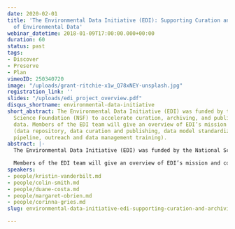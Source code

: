 ```yaml
---
date: 2020-02-01
title: 'The Environmental Data Initiative (EDI): Supporting Curation and Archiving
  of Environmental Data'
webinar_datetime: 2018-01-09T17:00:00.000+00:00
duration: 60
status: past
tags:
- Discover
- Preserve
- Plan
vimeoID: 250340720
image: "/uploads/grant-ritchie-x1w_Q78xNEY-unsplash.jpg"
registration_link: ''
slides: "/uploads/edi_project_overview.pdf"
disqus_shortname: environmental-data-initiative
short_abstract: The Environmental Data Initiative (EDI) was funded by the National
  Science Foundation (NSF) to accelerate curation, archiving, and publishing of environmental
  data. Members of the EDI team will give an overview of EDI’s mission and core activities
  (data repository, data curation and publishing, data model standardization, metadata
  pipeline, outreach and data management training).
abstract: |-
  The Environmental Data Initiative (EDI) was funded by the National Science Foundation (NSF) to accelerate curation, archiving, and publishing of environmental data. EDI provides a secure data repository and data curation support for ecological research projects with emphasis on NSF funded programs including Long Term Research in Environmental Biology (LTREB), Organization for Biological Field Stations (OBFS), Macrosystems Biology (MSB), and Long Term Ecological Research (LTER). The EDI Data Repository is an extension of the Provenance Aware Synthesis Tracking Architecture (PASTA) developed originally to house LTER data. EDI is a DataOne member node ([www.dataone.org](http://www.dataone.org/)) and is listed in the Registry of Research Data Repositories (re3data.org). EDI supports and trains members of the environmental sciences community to archive and publish high-quality data and metadata.

  Members of the EDI team will give an overview of EDI’s mission and core activities (data repository, data curation and publishing, data model standardization, metadata pipeline, outreach and data management training).
speakers:
- people/kristin-vanderbilt.md
- people/colin-smith.md
- people/duane-costa.md
- people/margaret-obrien.md
- people/corinna-gries.md
slug: environmental-data-initiative-edi-supporting-curation-and-archiving-environmental-data

---
```

